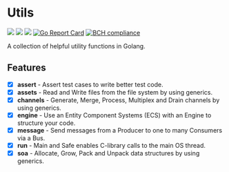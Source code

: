 # Utils

[![](https://img.shields.io/github/license/andygeiss/utils)](https://github.com/andygeiss/utils/blob/main/LICENSE)
[![](https://img.shields.io/github/v/release/andygeiss/utils)](https://github.com/andygeiss/utils/releases)
[![](https://img.shields.io/github/go-mod/go-version/andygeiss/utils)](https://github.com/andygeiss/utils)
[![Go Report Card](https://goreportcard.com/badge/github.com/andygeiss/utils)](https://goreportcard.com/report/github.com/andygeiss/utils)
[![BCH compliance](https://bettercodehub.com/edge/badge/andygeiss/utils?branch=main)](https://bettercodehub.com/)

A collection of helpful utility functions in Golang.

## Features

- [x] **assert** - Assert test cases to write better test code. 
- [x] **assets** - Read and Write files from the file system by using generics.
- [x] **channels** - Generate, Merge, Process, Multiplex and Drain channels by using generics.
- [x] **engine** - Use an Entity Component Systems (ECS) with an Engine to structure your code.
- [x] **message** - Send messages from a Producer to one to many Consumers via a Bus.
- [x] **run** - Main and Safe enables C-library calls to the main OS thread.
- [x] **soa** - Allocate, Grow, Pack and Unpack data structures by using generics.
